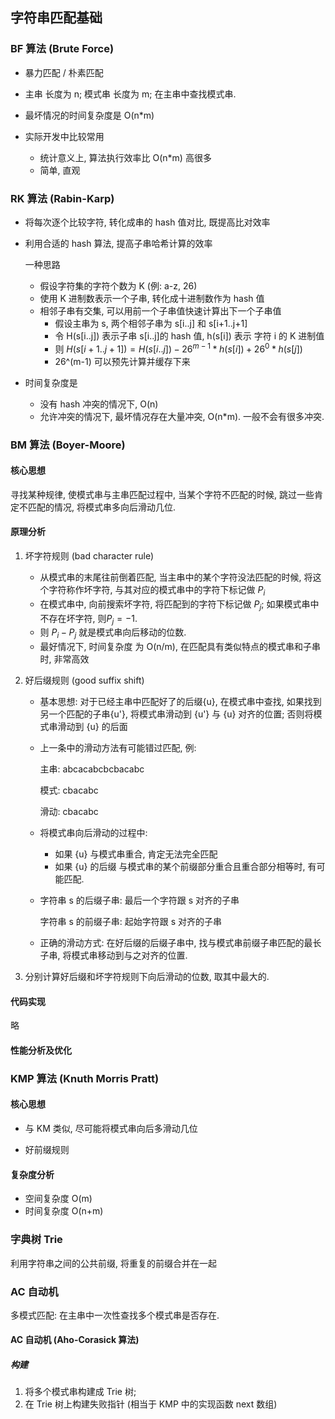 ## 字符串匹配基础

### BF 算法 (Brute Force)

- 暴力匹配 / 朴素匹配

- 主串 长度为 n; 模式串 长度为 m; 在主串中查找模式串.
- 最坏情况的时间复杂度是 O(n*m)
- 实际开发中比较常用
  - 统计意义上, 算法执行效率比 O(n*m) 高很多
  - 简单, 直观



### RK 算法 (Rabin-Karp)

- 将每次逐个比较字符, 转化成串的 hash 值对比, 既提高比对效率

- 利用合适的 hash 算法, 提高子串哈希计算的效率

  一种思路

  - 假设字符集的字符个数为 K (例: a-z, 26)
  - 使用 K 进制数表示一个子串, 转化成十进制数作为 hash 值
  - 相邻子串有交集, 可以用前一个子串值快速计算出下一个子串值
    - 假设主串为 s, 两个相邻子串为 s[i..j] 和 s[i+1..j+1]
    - 令 H(s[i..j]) 表示子串 s[i..j]的 hash 值, h(s[i]) 表示 字符 i 的 K 进制值
    - 则 $H(s[i+1..j+1]) = H(s[i..j]) - 26^{m-1} * h(s[i]) + 26^0 * h(s[j])$
    - 26^(m-1) 可以预先计算并缓存下来

- 时间复杂度是

  - 没有 hash 冲突的情况下, O(n)
  - 允许冲突的情况下, 最坏情况存在大量冲突,  O(n*m). 一般不会有很多冲突.



### BM 算法 (Boyer-Moore)

#### 核心思想

寻找某种规律, 使模式串与主串匹配过程中, 当某个字符不匹配的时候, 跳过一些肯定不匹配的情况, 将模式串多向后滑动几位.



#### 原理分析

1. 坏字符规则 (bad character rule)

   - 从模式串的末尾往前倒着匹配, 当主串中的某个字符没法匹配的时候, 将这个字符称作坏字符, 与其对应的模式串中的字符下标记做 $P_i$
   - 在模式串中, 向前搜索坏字符, 将匹配到的字符下标记做 $P_j$; 如果模式串中不存在坏字符, 则$P_j = -1$. 
   - 则 $P_i - P_j$ 就是模式串向后移动的位数.
   - 最好情况下, 时间复杂度 为  O(n/m), 在匹配具有类似特点的模式串和子串时, 非常高效

2. 好后缀规则 (good suffix shift)

   - 基本思想: 对于已经主串中匹配好了的后缀{u}, 在模式串中查找, 如果找到另一个匹配的子串{u'}, 将模式串滑动到 {u'} 与 {u} 对齐的位置; 否则将模式串滑动到 {u} 的后面

   - 上一条中的滑动方法有可能错过匹配, 例:

     主串: abcacabcbcbacabc

     模式:       cbacabc

     滑动:                     cbacabc

   - 将模式串向后滑动的过程中:

     - 如果 {u} 与模式串重合, 肯定无法完全匹配
     - 如果 {u} 的后缀 与模式串的某个前缀部分重合且重合部分相等时, 有可能匹配.

   - 字符串 s 的后缀子串: 最后一个字符跟 s 对齐的子串

     字符串 s 的前缀子串: 起始字符跟 s 对齐的子串

   - 正确的滑动方式: 在好后缀的后缀子串中, 找与模式串前缀子串匹配的最长子串, 将模式串移动到与之对齐的位置.

3. 分别计算好后缀和坏字符规则下向后滑动的位数, 取其中最大的.



#### 代码实现

略



#### 性能分析及优化



### KMP 算法 (Knuth Morris Pratt)

#### 核心思想

- 与 KM 类似, 尽可能将模式串向后多滑动几位

- 好前缀规则



#### 复杂度分析

- 空间复杂度 O(m)
- 时间复杂度 O(n+m)





### 字典树 Trie

利用字符串之间的公共前缀, 将重复的前缀合并在一起



### AC 自动机

多模式匹配: 在主串中一次性查找多个模式串是否存在.



#### AC 自动机 (Aho-Corasick 算法)

##### 构建

1. 将多个模式串构建成 Trie 树;
2. 在 Trie 树上构建失败指针 (相当于 KMP 中的实现函数 next 数组)